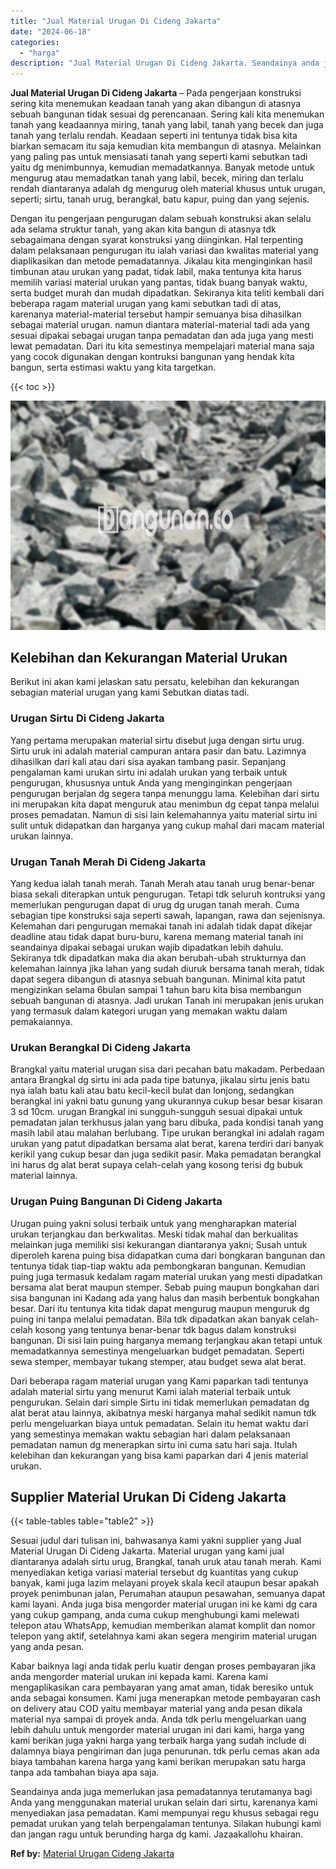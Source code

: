 ```yaml
---
title: "Jual Material Urugan Di Cideng Jakarta"
date: "2024-06-18"
categories: 
  - "harga"
description: "Jual Material Urugan Di Cideng Jakarta. Seandainya anda juga memerlukan jasa pemadatannya terutamanya bagi Anda yang menggunakan material urukan selain dari..."
---
```


**Jual Material Urugan Di Cideng Jakarta** – Pada pengerjaan konstruksi sering kita menemukan keadaan tanah yang akan dibangun di atasnya sebuah bangunan tidak sesuai dg perencanaan. Sering kali kita menemukan tanah yang keadaannya miring, tanah yang labil, tanah yang becek dan juga tanah yang terlalu rendah. Keadaan seperti ini tentunya tidak bisa kita biarkan semacam itu saja kemudian kita membangun di atasnya. Melainkan yang paling pas untuk mensiasati tanah yang seperti kami sebutkan tadi yaitu dg menimbunnya, kemudian memadatkannya. Banyak metode untuk mengurug atau memadatkan tanah yang labil, becek, miring dan terlalu rendah diantaranya adalah dg mengurug oleh material khusus untuk urugan, seperti; sirtu, tanah urug, berangkal, batu kapur, puing dan yang sejenis.

Dengan itu pengerjaan pengurugan dalam sebuah konstruksi akan selalu ada selama struktur tanah, yang akan kita bangun di atasnya tdk sebagaimana dengan syarat konstruksi yang diinginkan. Hal terpenting dalam pelaksanaan pengurugan itu ialah variasi dan kwalitas material yang diaplikasikan dan metode pemadatannya. Jikalau kita menginginkan hasil timbunan atau urukan yang padat, tidak labil, maka tentunya kita harus memilih variasi material urukan yang pantas, tidak buang banyak waktu, serta budget murah dan mudah dipadatkan. Sekiranya kita teliti kembali dari beberapa ragam material urugan yang kami sebutkan tadi di atas, karenanya material-material tersebut hampir semuanya bisa dihasilkan sebagai material urugan. namun diantara material-material tadi ada yang sesuai dipakai sebagai urugan tanpa pemadatan dan ada juga yang mesti lewat pemadatan. Dari itu kita semestinya mempelajari material mana saja yang cocok digunakan dengan kontruksi bangunan yang hendak kita bangun, serta estimasi waktu yang kita targetkan.

{{< toc >}}

![Jual Material Urugan Di Cideng Jakarta](/images/jual-urugan-18.png)

## Kelebihan dan Kekurangan Material Urukan

Berikut ini akan kami jelaskan satu persatu, kelebihan dan kekurangan sebagian material urugan yang kami Sebutkan diatas tadi.

### Urugan Sirtu Di Cideng Jakarta

Yang pertama merupakan material sirtu disebut juga dengan sirtu urug. Sirtu uruk ini adalah material campuran antara pasir dan batu. Lazimnya dihasilkan dari kali atau dari sisa ayakan tambang pasir. Sepanjang pengalaman kami urukan sirtu ini adalah urukan yang terbaik untuk pengurugan, khususnya untuk Anda yang menginginkan pengerjaan pengurugan berjalan dg segera tanpa menunggu lama. Kelebihan dari sirtu ini merupakan kita dapat menguruk atau menimbun dg cepat tanpa melalui proses pemadatan. Namun di sisi lain kelemahannya yaitu material sirtu ini sulit untuk didapatkan dan harganya yang cukup mahal dari macam material urukan lainnya.

### Urugan Tanah Merah Di Cideng Jakarta

Yang kedua ialah tanah merah. Tanah Merah atau tanah urug benar-benar biasa sekali diterapkan untuk pengurugan. Tetapi tdk seluruh kontruksi yang memerlukan pengurugan dapat di urug dg urugan tanah merah. Cuma sebagian tipe konstruksi saja seperti sawah, lapangan, rawa dan sejenisnya. Kelemahan dari pengurugan memakai tanah ini adalah tidak dapat dikejar deadline atau tidak dapat buru-buru, karena memang material tanah ini seandainya dipakai sebagai urukan wajib dipadatkan lebih dahulu. Sekiranya tdk dipadatkan maka dia akan berubah-ubah strukturnya dan kelemahan lainnya jika lahan yang sudah diuruk bersama tanah merah, tidak dapat segera dibangun di atasnya sebuah bangunan. Minimal kita patut mengizinkan selama 6bulan sampai 1 tahun baru kita bisa membangun sebuah bangunan di atasnya. Jadi urukan Tanah ini merupakan jenis urukan yang termasuk dalam kategori urugan yang memakan waktu dalam pemakaiannya.

### Urukan Berangkal Di Cideng Jakarta

Brangkal yaitu material urugan sisa dari pecahan batu makadam. Perbedaan antara Brangkal dg sirtu ini ada pada tipe batunya, jikalau sirtu jenis batu nya ialah batu kali atau batu kecil-kecil bulat dan lonjong, sedangkan berangkal ini yakni batu gunung yang ukurannya cukup besar besar kisaran 3 sd 10cm. urugan Brangkal ini sungguh-sungguh sesuai dipakai untuk pemadatan jalan terkhusus jalan yang baru dibuka, pada kondisi tanah yang masih labil atau malahan berlubang. Tipe urukan berangkal ini adalah ragam urukan yang patut dipadatkan bersama alat berat, karena terdiri dari banyak kerikil yang cukup besar dan juga sedikit pasir. Maka pemadatan berangkal ini harus dg alat berat supaya celah-celah yang kosong terisi dg bubuk material lainnya.

### Urugan Puing Bangunan Di Cideng Jakarta

Urugan puing yakni solusi terbaik untuk yang mengharapkan material urukan terjangkau dan berkwalitas. Meski tidak mahal dan berkualitas melainkan juga memiliki sisi kekurangan diantaranya yakni; Susah untuk diperoleh karena puing bisa didapatkan cuma dari bongkaran bangunan dan tentunya tidak tiap-tiap waktu ada pembongkaran bangunan. Kemudian puing juga termasuk kedalam ragam material urukan yang mesti dipadatkan bersama alat berat maupun stemper. Sebab puing maupun bongkahan dari sisa bangunan ini Kadang ada yang halus dan masih berbentuk bongkahan besar. Dari itu tentunya kita tidak dapat mengurug maupun menguruk dg puing ini tanpa melalui pemadatan. Bila tdk dipadatkan akan banyak celah-celah kosong yang tentunya benar-benar tdk bagus dalam konstruksi bangunan. Di sisi lain puing harganya memang terjangkau akan tetapi untuk memadatkannya semestinya mengeluarkan budget pemadatan. Seperti sewa stemper, membayar tukang stemper, atau budget sewa alat berat.

Dari beberapa ragam material urugan yang Kami paparkan tadi tentunya adalah material sirtu yang menurut Kami ialah material terbaik untuk pengurukan. Selain dari simple Sirtu ini tidak memerlukan pemadatan dg alat berat atau lainnya, akibatnya meski harganya mahal sedikit namun tdk perlu mengeluarkan biaya untuk pemadatan. Selain itu hemat waktu dari yang semestinya memakan waktu sebagian hari dalam pelaksanaan pemadatan namun dg menerapkan sirtu ini cuma satu hari saja. Itulah kelebihan dan kekurangan yang bisa kami paparkan dari 4 jenis material urukan.

## Supplier Material Urukan Di Cideng Jakarta

{{< table-tables table="table2" >}}

Sesuai judul dari tulisan ini, bahwasanya kami yakni supplier yang Jual Material Urugan Di Cideng Jakarta. Material urugan yang kami jual diantaranya adalah sirtu urug, Brangkal, tanah uruk atau tanah merah. Kami menyediakan ketiga variasi material tersebut dg kuantitas yang cukup banyak, kami juga lazim melayani proyek skala kecil ataupun besar apakah proyek penimbunan jalan, Perumahan ataupun pesawahan, semuanya dapat kami layani. Anda juga bisa mengorder material urugan ini ke kami dg cara yang cukup gampang, anda cuma cukup menghubungi kami melewati telepon atau WhatsApp, kemudian memberikan alamat komplit dan nomor telepon yang aktif, setelahnya kami akan segera mengirim material urugan yang anda pesan.

Kabar baiknya lagi anda tidak perlu kuatir dengan proses pembayaran jika anda mengorder material urukan ini kepada kami. Karena kami mengaplikasikan cara pembayaran yang amat aman, tidak beresiko untuk anda sebagai konsumen. Kami juga menerapkan metode pembayaran cash on delivery atau COD yaitu membayar material yang anda pesan dikala material nya sampai di proyek anda. Anda tdk perlu mengeluarkan uang lebih dahulu untuk mengorder material urugan ini dari kami, harga yang kami berikan juga yakni harga yang terbaik harga yang sudah include di dalamnya biaya pengiriman dan juga penurunan. tdk perlu cemas akan ada biaya tambahan karena harga yang kami berikan merupakan satu harga tanpa ada tambahan biaya apa saja.

Seandainya anda juga memerlukan jasa pemadatannya terutamanya bagi Anda yang menggunakan material urukan selain dari sirtu, karenanya kami menyediakan jasa pemadatan. Kami mempunyai regu khusus sebagai regu pemadat urukan yang telah berpengalaman tentunya. Silakan hubungi kami dan jangan ragu untuk berunding harga dg kami. Jazaakallohu khairan.

**Ref by:** [Material Urugan Cideng Jakarta](https://id.wikipedia.org/wiki/Material)
